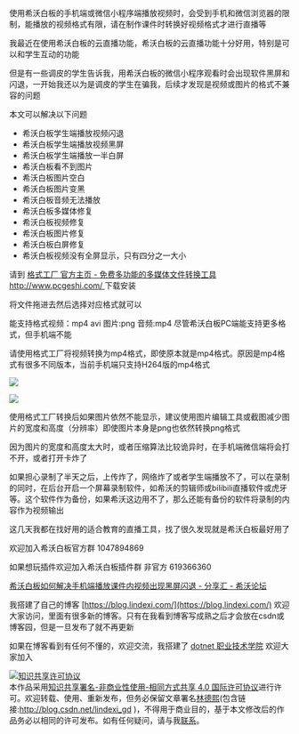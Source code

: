 
使用希沃白板的手机端或微信小程序端播放视频时，会受到手机和微信浏览器的限制，能播放的视频格式有限，请在制作课件时转换好视频格式才进行直播等

<!--more-->


<!-- CreateTime:2020/2/16 10:54:12 -->

<!-- 发布 -->

我最近在使用希沃白板的云直播功能，希沃白板的云直播功能十分好用，特别是可以和学生互动的功能

但是有一些调皮的学生告诉我，用希沃白板的微信小程序观看时会出现软件黑屏和闪退，一开始我还以为是调皮的学生在骗我，后续才发现是视频或图片的格式不兼容的问题

本文可以解决以下问题

- 希沃白板学生端播放视频闪退
- 希沃白板学生端播放视频黑屏
- 希沃白板学生端播放一半白屏
- 希沃白板看不到图片
- 希沃白板图片空白
- 希沃白板图片变黑
- 希沃白板音频无法播放
- 希沃白板多媒体修复
- 希沃白板视频修复
- 希沃白板图片修复
- 希沃白板白屏修复
- 希沃白板视频没有全屏显示，只有四分之一大小

请到 [格式工厂 官方主页 - 免费多功能的多媒体文件转换工具 http://www.pcgeshi.com/ ](http://www.pcgeshi.com/ ) 下载安装

将文件拖进去然后选择对应格式就可以

能支持格式视频：mp4 avi 图片:png 音频:mp4 尽管希沃白板PC端能支持更多格式，但手机端不能

请使用格式工厂将视频转换为mp4格式，即使原本就是mp4格式。原因是mp4格式有很多不同版本，当前手机端只支持H264版的mp4格式

![](http://image.acmx.xyz/lindexi%2FIMG_5930.PNG)

![](http://image.acmx.xyz/lindexi%2FIMG_5931.PNG)

使用格式工厂转换后如果图片依然不能显示，建议使用图片编辑工具或截图减少图片的宽度和高度（分辨率）即使图片本身是png也依然转换png格式

因为图片的宽度和高度太大时，或者压缩算法比较诡异时，在手机端微信端将会打不开，或者打开卡炸了

如果担心录制了半天之后，上传炸了，网络炸了或者学生端播放不了，可以在录制的同时，在后台开启一个屏幕录制软件，如希沃的剪辑师或bilibili直播软件或虎牙等。这个软件作为备份，如果希沃这边用不了，那么还能有备份的软件将录制的内容作为视频输出

这几天我都在找好用的适合教育的直播工具，找了很久发现就是希沃白板最好用了

欢迎加入希沃白板官方群 1047894869

如果想玩插件欢迎加入希沃白板插件群 非官方 619366360

[希沃白板如何解决手机端播放课件内视频出现黑屏闪退 - 分享汇 - 希沃论坛](http://bbs.seewoedu.cn/forum.php?mod=viewthread&tid=24583&extra= )



我搭建了自己的博客 [https://blog.lindexi.com/](https://blog.lindexi.com/) 欢迎大家访问，里面有很多新的博客。只有在我看到博客写成熟之后才会放在csdn或博客园，但是一旦发布了就不再更新

如果在博客看到有任何不懂的，欢迎交流，我搭建了 [dotnet 职业技术学院](https://t.me/dotnet_campus) 欢迎大家加入

<a rel="license" href="http://creativecommons.org/licenses/by-nc-sa/4.0/"><img alt="知识共享许可协议" style="border-width:0" src="https://licensebuttons.net/l/by-nc-sa/4.0/88x31.png" /></a><br />本作品采用<a rel="license" href="http://creativecommons.org/licenses/by-nc-sa/4.0/">知识共享署名-非商业性使用-相同方式共享 4.0 国际许可协议</a>进行许可。欢迎转载、使用、重新发布，但务必保留文章署名[林德熙](http://blog.csdn.net/lindexi_gd)(包含链接:http://blog.csdn.net/lindexi_gd )，不得用于商业目的，基于本文修改后的作品务必以相同的许可发布。如有任何疑问，请与我[联系](mailto:lindexi_gd@163.com)。